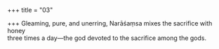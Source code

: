 +++
title = "03"

+++
Gleaming, pure, and unerring, Narāśaṃsa mixes the sacrifice with  honey  
three times a day—the god devoted to the sacrifice among the gods.  